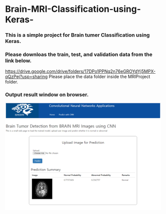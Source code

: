 # Brain-MRI-Classification-using-Keras-
### This is a simple project for Brain tumer Classification using Keras. 
### Please downloas the train, test, and validation data from the link below.
https://drive.google.com/drive/folders/17DPo1PPNq2n76eGROYdYj5MPX-qQzPej?usp=sharing
Please place the data folder inside the MRIProject folder. 
### Output result window on browser. 
![](Brainmri_cnn-master/brainmri.png)

